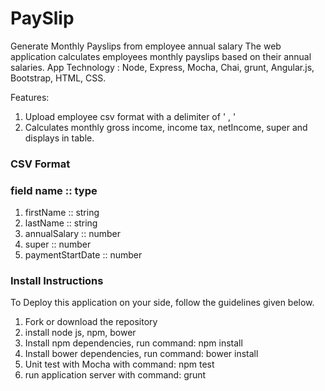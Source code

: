 # PaySlip
Generate Monthly Payslips from employee annual salary 
The web application calculates employees monthly payslips based on their annual salaries.
App Technology : Node, Express, Mocha, Chai, grunt, Angular.js, Bootstrap, HTML, CSS.

Features:
  1. Upload employee csv format with a delimiter of ' , '  
  2. Calculates monthly gross income, income tax, netIncome, super and displays in table.
  

### CSV Format  
### field name :: type 
 1. firstName ::           string  
 2. lastName  ::           string  
 3. annualSalary ::        number  
 4. super ::               number  
 5. paymentStartDate ::     number  

### Install Instructions
To Deploy this application on your side, follow the guidelines given below.
  1. Fork or download the repository
  2. install node js, npm, bower
  3. Install npm dependencies, run command: npm install
  4. Install bower dependencies, run command: bower install
  5. Unit test with Mocha with command: npm test
  6. run application server with command: grunt

